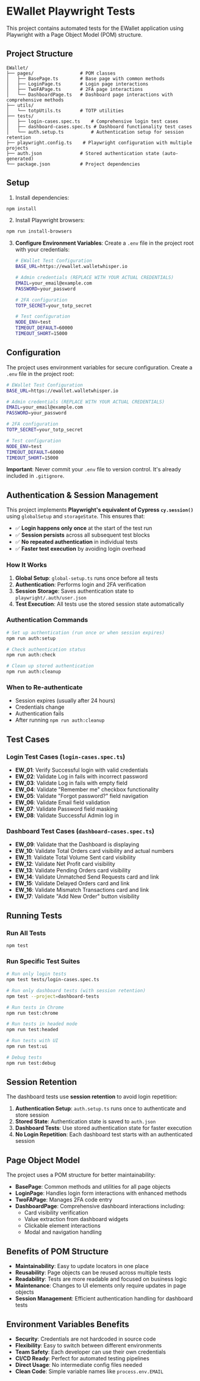 # EWallet Playwright Tests

This project contains automated tests for the EWallet application using Playwright with a Page Object Model (POM) structure.

## Project Structure

```
EWallet/
├── pages/                 # POM classes
│   ├── BasePage.ts        # Base page with common methods
│   ├── LoginPage.ts       # Login page interactions
│   ├── TwoFAPage.ts       # 2FA page interactions
│   └── DashboardPage.ts   # Dashboard page interactions with comprehensive methods
├── utils/
│   └── totpUtils.ts       # TOTP utilities
├── tests/
│   ├── login-cases.spec.ts    # Comprehensive login test cases
│   ├── dashboard-cases.spec.ts # Dashboard functionality test cases
│   └── auth.setup.ts          # Authentication setup for session retention
├── playwright.config.ts    # Playwright configuration with multiple projects
├── auth.json              # Stored authentication state (auto-generated)
└── package.json           # Project dependencies
```

## Setup

1. Install dependencies:
```bash
npm install
```

2. Install Playwright browsers:
```bash
npm run install-browsers
```

3. **Configure Environment Variables**:
   Create a `.env` file in the project root with your credentials:
   ```bash
   # EWallet Test Configuration
   BASE_URL=https://ewallet.walletwhisper.io
   
   # Admin credentials (REPLACE WITH YOUR ACTUAL CREDENTIALS)
   EMAIL=your_email@example.com
   PASSWORD=your_password
   
   # 2FA configuration
   TOTP_SECRET=your_totp_secret
   
   # Test configuration
   NODE_ENV=test
   TIMEOUT_DEFAULT=60000
   TIMEOUT_SHORT=15000
   ```

## Configuration

The project uses environment variables for secure configuration. Create a `.env` file in the project root:

```bash
# EWallet Test Configuration
BASE_URL=https://ewallet.walletwhisper.io

# Admin credentials (REPLACE WITH YOUR ACTUAL CREDENTIALS)
EMAIL=your_email@example.com
PASSWORD=your_password

# 2FA configuration
TOTP_SECRET=your_totp_secret

# Test configuration
NODE_ENV=test
TIMEOUT_DEFAULT=60000
TIMEOUT_SHORT=15000
```

**Important**: Never commit your `.env` file to version control. It's already included in `.gitignore`.

## Authentication & Session Management

This project implements **Playwright's equivalent of Cypress `cy.session()`** using `globalSetup` and `storageState`. This ensures that:

- ✅ **Login happens only once** at the start of the test run
- ✅ **Session persists** across all subsequent test blocks
- ✅ **No repeated authentication** in individual tests
- ✅ **Faster test execution** by avoiding login overhead

### How It Works

1. **Global Setup**: `global-setup.ts` runs once before all tests
2. **Authentication**: Performs login and 2FA verification
3. **Session Storage**: Saves authentication state to `playwright/.auth/user.json`
4. **Test Execution**: All tests use the stored session state automatically

### Authentication Commands

```bash
# Set up authentication (run once or when session expires)
npm run auth:setup

# Check authentication status
npm run auth:check

# Clean up stored authentication
npm run auth:cleanup
```

### When to Re-authenticate

- Session expires (usually after 24 hours)
- Credentials change
- Authentication fails
- After running `npm run auth:cleanup`

## Test Cases

### Login Test Cases (`login-cases.spec.ts`)
- **EW_01**: Verify Successful login with valid credentials
- **EW_02**: Validate Log in fails with incorrect password
- **EW_03**: Validate Log in fails with empty field
- **EW_04**: Validate "Remember me" checkbox functionality
- **EW_05**: Validate "Forgot password?" field navigation
- **EW_06**: Validate Email field validation
- **EW_07**: Validate Password field masking
- **EW_08**: Validate Successful Admin log in

### Dashboard Test Cases (`dashboard-cases.spec.ts`)
- **EW_09**: Validate that the Dashboard is displaying
- **EW_10**: Validate Total Orders card visibility and actual numbers
- **EW_11**: Validate Total Volume Sent card visibility
- **EW_12**: Validate Net Profit card visibility
- **EW_13**: Validate Pending Orders card visibility
- **EW_14**: Validate Unmatched Send Requests card and link
- **EW_15**: Validate Delayed Orders card and link
- **EW_16**: Validate Mismatch Transactions card and link
- **EW_17**: Validate "Add New Order" button visibility

## Running Tests

### Run All Tests
```bash
npm test
```

### Run Specific Test Suites
```bash
# Run only login tests
npm test tests/login-cases.spec.ts

# Run only dashboard tests (with session retention)
npm test --project=dashboard-tests

# Run tests in Chrome
npm run test:chrome

# Run tests in headed mode
npm run test:headed

# Run tests with UI
npm run test:ui

# Debug tests
npm run test:debug
```

## Session Retention

The dashboard tests use **session retention** to avoid login repetition:

1. **Authentication Setup**: `auth.setup.ts` runs once to authenticate and store session
2. **Stored State**: Authentication state is saved to `auth.json`
3. **Dashboard Tests**: Use stored authentication state for faster execution
4. **No Login Repetition**: Each dashboard test starts with an authenticated session

## Page Object Model

The project uses a POM structure for better maintainability:

- **BasePage**: Common methods and utilities for all page objects
- **LoginPage**: Handles login form interactions with enhanced methods
- **TwoFAPage**: Manages 2FA code entry
- **DashboardPage**: Comprehensive dashboard interactions including:
  - Card visibility verification
  - Value extraction from dashboard widgets
  - Clickable element interactions
  - Modal and navigation handling

## Benefits of POM Structure

- **Maintainability**: Easy to update locators in one place
- **Reusability**: Page objects can be reused across multiple tests
- **Readability**: Tests are more readable and focused on business logic
- **Maintenance**: Changes to UI elements only require updates in page objects
- **Session Management**: Efficient authentication handling for dashboard tests

## Environment Variables Benefits

- **Security**: Credentials are not hardcoded in source code
- **Flexibility**: Easy to switch between different environments
- **Team Safety**: Each developer can use their own credentials
- **CI/CD Ready**: Perfect for automated testing pipelines
- **Direct Usage**: No intermediate config files needed
- **Clean Code**: Simple variable names like `process.env.EMAIL`
